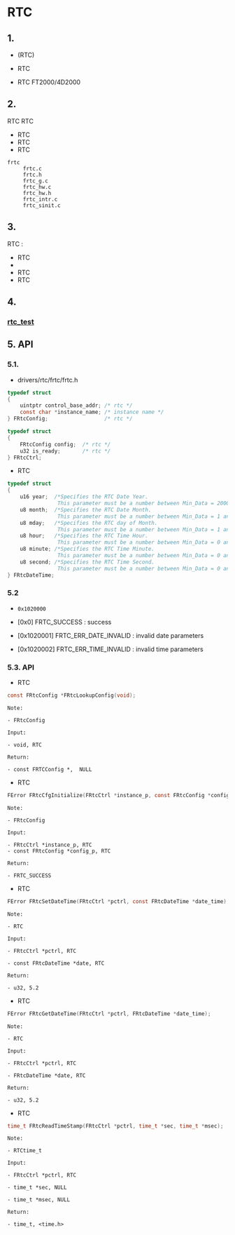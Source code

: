 # RTC 

## 1. 

- (RTC)

- RTC

- RTC  FT2000/4D2000

## 2. 

RTC RTC
- RTC
- RTC
- RTC


```
frtc
     frtc.c
     frtc.h
     frtc_g.c
     frtc_hw.c
     frtc_hw.h
     frtc_intr.c
     frtc_sinit.c
```


## 3. 

 RTC :

- RTC
- 
- RTC
- RTC

## 4. 


### [rtc_test](../../../baremetal/example/rtc_test/README.md)


## 5. API


### 5.1. 

- drivers/rtc/frtc/frtc.h

```c
typedef struct
{
	uintptr control_base_addr; /* rtc */
	const char *instance_name; /* instance name */
} FRtcConfig;				   /* rtc */

typedef struct
{
	FRtcConfig config; 	/* rtc */
	u32 is_ready;		/* rtc */
} FRtcCtrl;
```

- RTC

```c
typedef struct
{
	u16 year;  /*Specifies the RTC Date Year.
				This parameter must be a number between Min_Data = 2000 and Max_Data = 2099 */
	u8 month;  /*Specifies the RTC Date Month.
				This parameter must be a number between Min_Data = 1 and Max_Data = 12 */
	u8 mday;   /*Specifies the RTC day of Month.
				This parameter must be a number between Min_Data = 1 and Max_Data = 31 */
	u8 hour;   /*Specifies the RTC Time Hour.
				This parameter must be a number between Min_Data = 0 and Max_Data = 23 */
	u8 minute; /*Specifies the RTC Time Minute.
				This parameter must be a number between Min_Data = 0 and Max_Data = 59 */
	u8 second; /*Specifies the RTC Time Second.
				This parameter must be a number between Min_Data = 0 and Max_Data = 59 */
} FRtcDateTime;
```
### 5.2  

-  `0x1020000`

- [0x0] FRTC_SUCCESS : success

- [0x1020001] FRTC_ERR_DATE_INVALID : invalid date parameters

- [0x1020002] FRTC_ERR_TIME_INVALID : invalid time parameters


### 5.3. API

- RTC

```c
const FRtcConfig *FRtcLookupConfig(void);
```

    Note:

    - FRtcConfig

    Input:

    - void, RTC    

    Return:

    - const FRTCConfig *,  NULL


- RTC
```c
FError FRtcCfgInitialize(FRtcCtrl *instance_p, const FRtcConfig *config_p);
```

    Note:

    - FRtcConfig

    Input:

    - FRtcCtrl *instance_p, RTC 
    - const FRtcConfig *config_p, RTC

    Return:

    - FRTC_SUCCESS

- RTC

```c
FError FRtcSetDateTime(FRtcCtrl *pctrl, const FRtcDateTime *date_time);
```

    Note:

    - RTC

    Input:

    - FRtcCtrl *pctrl, RTC 
    
    - const FRtcDateTime *date, RTC

    Return:

    - u32, 5.2

- RTC

```c
FError FRtcGetDateTime(FRtcCtrl *pctrl, FRtcDateTime *date_time);
```

    Note:

    - RTC

    Input:

    - FRtcCtrl *pctrl, RTC 
    
    - FRtcDateTime *date, RTC

    Return:

    - u32, 5.2

- RTC

```c
time_t FRtcReadTimeStamp(FRtcCtrl *pctrl, time_t *sec, time_t *msec);
```

    Note:

    - RTCtime_t

    Input:

    - FRtcCtrl *pctrl, RTC

    - time_t *sec, NULL
    
    - time_t *msec, NULL

    Return:

    - time_t, <time.h>
